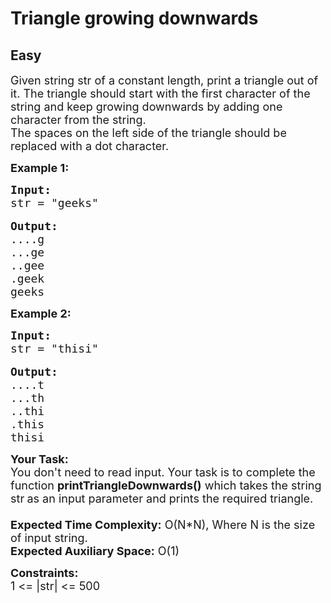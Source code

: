 # Triangle growing downwards
## Easy
<div class="problem-statement">
                <p></p><p><span style="font-size:18px">Given string str of a constant length, print&nbsp;a triangle out of it. The triangle should start with the first character of the string and keep&nbsp;growing downwards by adding one character from the string.<br>
The spaces on the left side of the triangle should be replaced with a dot character.&nbsp;</span></p>

<p><strong><span style="font-size:18px">Example 1:</span></strong></p>

<pre><span style="font-size:18px"><strong>Input:</strong>
str = "geeks"</span>

<span style="font-size:18px"><strong>Output:</strong>
....g
...ge
..gee
.geek
geeks</span></pre>

<p><strong><span style="font-size:18px">Example 2:</span></strong></p>

<pre><span style="font-size:18px"><strong>Input:</strong>
str = "thisi"</span>

<span style="font-size:18px"><strong>Output:</strong>
....t
...th
..thi
.this
thisi</span></pre>

<p><span style="font-size:18px"><strong>Your Task:&nbsp;&nbsp;</strong><br>
You don't need to read input. Your task is to complete the function <strong>printTriangleDownwards()</strong>&nbsp;which takes the string str<strong>&nbsp;</strong>as an input parameter&nbsp;and prints the required triangle.<br>
<br>
<strong>Expected Time Complexity:</strong> O(N*N), Where N is the size of input string.<br>
<strong>Expected Auxiliary Space:</strong> O(1)</span></p>

<p><span style="font-size:18px"><strong>Constraints:</strong><br>
1 &lt;= |str| &lt;= 500</span><br>
&nbsp;</p>
 <p></p>
            </div>